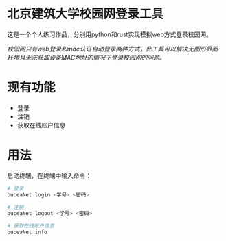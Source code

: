# 北京建筑大学校园网登录工具

这是一个个人练习作品，分别用python和rust实现模拟web方式登录校园网。

*校园网只有web登录和mac认证自动登录两种方式，此工具可以解决无图形界面环境且无法获取设备MAC地址的情况下登录校园网的问题。*

# 现有功能
 - 登录
 - 注销
 - 获取在线账户信息

# 用法

启动终端，在终端中输入命令：
```powershell
# 登录
buceaNet login <学号> <密码>

# 注销
buceaNet logout <学号> <密码>

# 获取在线账户信息
buceaNet info
```
